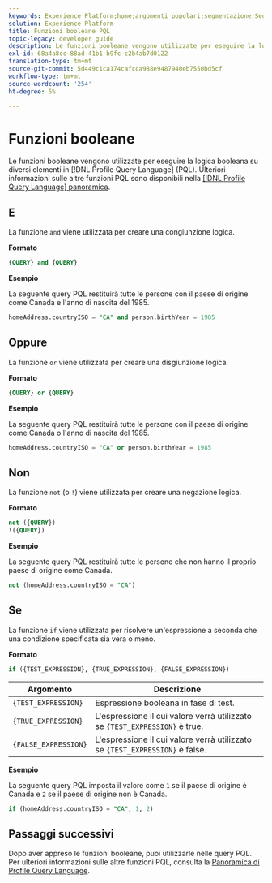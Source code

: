 ```yaml
---
keywords: Experience Platform;home;argomenti popolari;segmentazione;Segmentazione;Servizio di segmentazione;pql;PQL;Lingua query profilo;funzioni booleane;booleano;
solution: Experience Platform
title: Funzioni booleane PQL
topic-legacy: developer guide
description: Le funzioni booleane vengono utilizzate per eseguire la logica booleana su diversi elementi in Profile Query Language (PQL).
exl-id: 68a4a8cc-88ad-41b1-b9fc-c2b4ab7d0122
translation-type: tm+mt
source-git-commit: 5d449c1ca174cafcca988e9487940eb7550bd5cf
workflow-type: tm+mt
source-wordcount: '254'
ht-degree: 5%

---
```


# Funzioni booleane

Le funzioni booleane vengono utilizzate per eseguire la logica booleana su diversi elementi in [!DNL Profile Query Language] (PQL).  Ulteriori informazioni sulle altre funzioni PQL sono disponibili nella [[!DNL Profile Query Language] panoramica](./overview.md).

## E

La funzione `and` viene utilizzata per creare una congiunzione logica.

**Formato**

```sql
{QUERY} and {QUERY}
```

**Esempio**

La seguente query PQL restituirà tutte le persone con il paese di origine come Canada e l&#39;anno di nascita del 1985.

```sql
homeAddress.countryISO = "CA" and person.birthYear = 1985
```

## Oppure

La funzione `or` viene utilizzata per creare una disgiunzione logica.

**Formato**

```sql
{QUERY} or {QUERY}
```

**Esempio**

La seguente query PQL restituirà tutte le persone con il paese di origine come Canada o l&#39;anno di nascita del 1985.

```sql
homeAddress.countryISO = "CA" or person.birthYear = 1985
```

## Non

La funzione `not` (o `!`) viene utilizzata per creare una negazione logica.

**Formato**

```sql
not ({QUERY})
!({QUERY})
```

**Esempio**

La seguente query PQL restituirà tutte le persone che non hanno il proprio paese di origine come Canada.

```sql
not (homeAddress.countryISO = "CA")
```

## Se

La funzione `if` viene utilizzata per risolvere un&#39;espressione a seconda che una condizione specificata sia vera o meno.

**Formato**

```sql
if ({TEST_EXPRESSION}, {TRUE_EXPRESSION}, {FALSE_EXPRESSION})
```

| Argomento | Descrizione |
| --------- | ----------- |
| `{TEST_EXPRESSION}` | Espressione booleana in fase di test. |
| `{TRUE_EXPRESSION}` | L&#39;espressione il cui valore verrà utilizzato se `{TEST_EXPRESSION}` è true. |
| `{FALSE_EXPRESSION}` | L&#39;espressione il cui valore verrà utilizzato se `{TEST_EXPRESSION}` è false. |

**Esempio**

La seguente query PQL imposta il valore come `1` se il paese di origine è Canada e `2` se il paese di origine non è Canada.

```sql
if (homeAddress.countryISO = "CA", 1, 2)
```

## Passaggi successivi

Dopo aver appreso le funzioni booleane, puoi utilizzarle nelle query PQL. Per ulteriori informazioni sulle altre funzioni PQL, consulta la [Panoramica di Profile Query Language](./overview.md).
